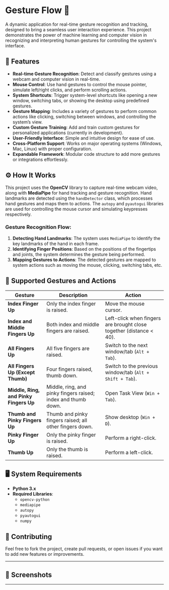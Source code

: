 # Gesture Flow 🌊  
A dynamic application for real-time gesture recognition and tracking, designed to bring a seamless user interaction experience. This project demonstrates the power of machine learning and computer vision in recognizing and interpreting human gestures for controlling the system's interface.

## 🌟 Features  
- **Real-time Gesture Recognition**: Detect and classify gestures using a webcam and computer vision in real-time.  
- **Mouse Control**: Use hand gestures to control the mouse pointer, simulate left/right clicks, and perform scrolling actions.  
- **System Shortcuts**: Trigger system-level shortcuts like opening a new window, switching tabs, or showing the desktop using predefined gestures.  
- **Gesture Mapping**: Includes a variety of gestures to perform common actions like clicking, switching between windows, and controlling the system’s view.  
- **Custom Gesture Training**: Add and train custom gestures for personalized applications (currently in development).  
- **User-Friendly Interface**: Simple and intuitive design for ease of use.  
- **Cross-Platform Support**: Works on major operating systems (Windows, Mac, Linux) with proper configuration.  
- **Expandable Framework**: Modular code structure to add more gestures or integrations effortlessly.  

## ⚙️ How It Works  
This project uses the **OpenCV** library to capture real-time webcam video, along with **MediaPipe** for hand tracking and gesture recognition. Hand landmarks are detected using the `handDetector` class, which processes hand gestures and maps them to actions. The `autopy` and `pyautogui` libraries are used for controlling the mouse cursor and simulating keypresses respectively. 

### Gesture Recognition Flow:
1. **Detecting Hand Landmarks**: The system uses `MediaPipe` to identify the key landmarks of the hand in each frame.
2. **Identifying Finger Positions**: Based on the positions of the fingertips and joints, the system determines the gesture being performed.
3. **Mapping Gestures to Actions**: The detected gestures are mapped to system actions such as moving the mouse, clicking, switching tabs, etc.

## 🤲 Supported Gestures and Actions

| **Gesture**                                      | **Description**                                                      | **Action**                                   |
|--------------------------------------------------|----------------------------------------------------------------------|---------------------------------------------|
| **Index Finger Up**                              | Only the index finger is raised.                                     | Move the mouse cursor.                      |
| **Index and Middle Fingers Up**                  | Both index and middle fingers are raised.                            | Left-click when fingers are brought close together (distance < 40). |
| **All Fingers Up**                               | All five fingers are raised.                                         | Switch to the next window/tab (`Alt + Tab`). |
| **All Fingers Up (Except Thumb)**                | Four fingers raised, thumb down.                                     | Switch to the previous window/tab (`Alt + Shift + Tab`). |
| **Middle, Ring, and Pinky Fingers Up**           | Middle, ring, and pinky fingers raised; index and thumb down.        | Open Task View (`Win + Tab`).               |
| **Thumb and Pinky Fingers Up**                   | Thumb and pinky fingers raised; all other fingers down.              | Show desktop (`Win + D`).                   |
| **Pinky Finger Up**                              | Only the pinky finger is raised.                                     | Perform a right-click.                      |
| **Thumb Up**                                     | Only the thumb is raised.                                            | Perform a left-click.                       |

## 🖥️ System Requirements  
- **Python 3.x**  
- **Required Libraries**:
  - `opencv-python`
  - `mediapipe`
  - `autopy`
  - `pyautogui`
  - `numpy`

## 📌 Contributing  
Feel free to fork the project, create pull requests, or open issues if you want to add new features or improvements.

---

## 📸 Screenshots  

---

